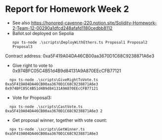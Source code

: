 # Report for Homework Week 2
* See also https://honored-cayenne-220.notion.site/Solidity-Homework-2-Team-12-00290a1dfcd248afafd1180cedbb8112
* Ballot.sol deployed on Sepolia
  ```
  npx ts-node .\scripts\DeployWithEthers.ts Proposal1 Proposal2 Proposal3
  ```
Contract address: 0xa5F419A04DA46CB00aa3670D1C68C9238871A6e3
* Give right to vote to 0x974BFC05C4B51d4B9d84131A9A870EEcCFB77121

```
  npx ts-node .\scripts\GiveRightToVote.ts 0xa5F419A04DA46CB00aa3670D1C68C9238871A6e3 0x974BFC05C4B51d4B9d84131A9A870EEcCFB77121
```

* Vote for Proposal3:

```
  npx ts-node .\scripts\CastVote.ts 0xa5F419A04DA46CB00aa3670D1C68C9238871A6e3 2
```

* Get proposal winner, together with vote count:
```
  npx ts-node .\scripts\GetWinner.ts 0xa5F419A04DA46CB00aa3670D1C68C9238871A6e3
```

